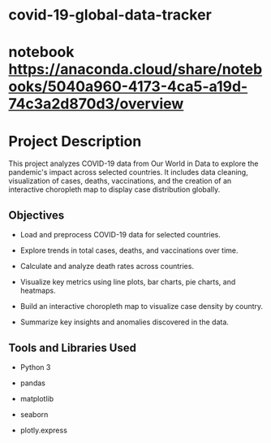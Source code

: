 # covid-19-global-data-tracker
# notebook https://anaconda.cloud/share/notebooks/5040a960-4173-4ca5-a19d-74c3a2d870d3/overview
# Project Description
This project analyzes COVID-19 data from Our World in Data to explore the pandemic's impact across selected countries. It includes data cleaning, visualization of cases, deaths, vaccinations, and the creation of an interactive choropleth map to display case distribution globally.

## Objectives
- Load and preprocess COVID-19 data for selected countries.

- Explore trends in total cases, deaths, and vaccinations over time.

- Calculate and analyze death rates across countries.

- Visualize key metrics using line plots, bar charts, pie charts, and heatmaps.

- Build an interactive choropleth map to visualize case density by country.

- Summarize key insights and anomalies discovered in the data.

## Tools and Libraries Used
- Python 3

- pandas

- matplotlib

- seaborn

- plotly.express

  
